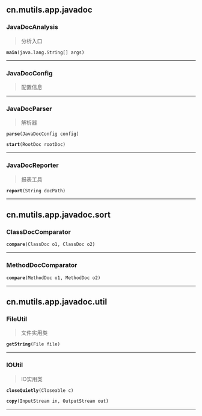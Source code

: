 
## cn.mutils.app.javadoc ##

### JavaDocAnalysis ###

>  分析入口

<pre><code><b>main</b>(java.lang.String[] args)
</code></pre>

------
### JavaDocConfig ###

>  配置信息

------
### JavaDocParser ###

>  解析器

<pre><code><b>parse</b>(JavaDocConfig config)
</code></pre>

<pre><code><b>start</b>(RootDoc rootDoc)
</code></pre>

------
### JavaDocReporter ###

>  报表工具

<pre><code><b>report</b>(String docPath)
</code></pre>

------
## cn.mutils.app.javadoc.sort ##

### ClassDocComparator ###

> 

<pre><code><b>compare</b>(ClassDoc o1, ClassDoc o2)
</code></pre>

------
### MethodDocComparator ###

> 

<pre><code><b>compare</b>(MethodDoc o1, MethodDoc o2)
</code></pre>

------
## cn.mutils.app.javadoc.util ##

### FileUtil ###

>  文件实用类

<pre><code><b>getString</b>(File file)
</code></pre>

------
### IOUtil ###

>  IO实用类

<pre><code><b>closeQuietly</b>(Closeable c)
</code></pre>

<pre><code><b>copy</b>(InputStream in, OutputStream out)
</code></pre>

------